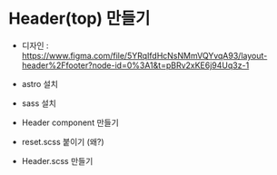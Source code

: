 # Header(top) 만들기
- 디자인 :  https://www.figma.com/file/5YRqIfdHcNsNMmVQYvqA93/layout-header%2Ffooter?node-id=0%3A1&t=pBRv2xKE6j94Uq3z-1

- astro 설치 
- sass 설치
- Header component 만들기
- reset.scss 붙이기 (왜?)
- Header.scss 만들기
